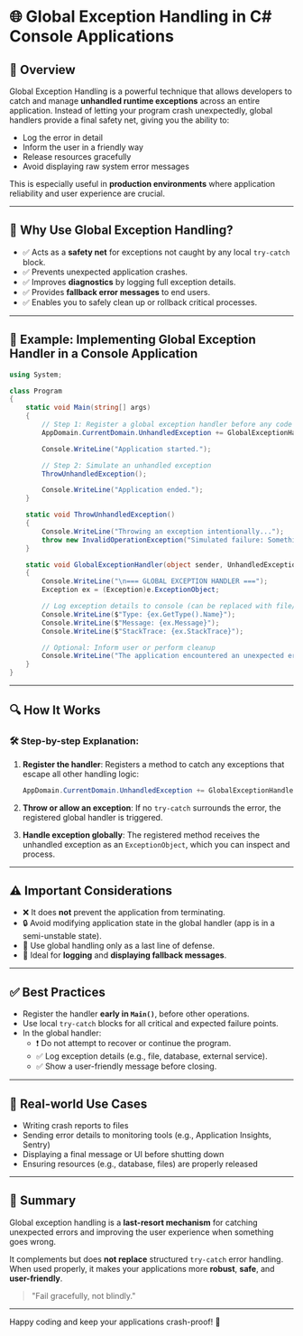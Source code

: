 ﻿# 🌐 Global Exception Handling in C# Console Applications

## 📌 Overview
Global Exception Handling is a powerful technique that allows developers to catch and manage **unhandled runtime exceptions** across an entire application. Instead of letting your program crash unexpectedly, global handlers provide a final safety net, giving you the ability to:

- Log the error in detail
- Inform the user in a friendly way
- Release resources gracefully
- Avoid displaying raw system error messages

This is especially useful in **production environments** where application reliability and user experience are crucial.

---

## 🚨 Why Use Global Exception Handling?
- ✅ Acts as a **safety net** for exceptions not caught by any local `try-catch` block.
- ✅ Prevents unexpected application crashes.
- ✅ Improves **diagnostics** by logging full exception details.
- ✅ Provides **fallback error messages** to end users.
- ✅ Enables you to safely clean up or rollback critical processes.

---

## 🧪 Example: Implementing Global Exception Handler in a Console Application

```csharp
using System;

class Program
{
    static void Main(string[] args)
    {
        // Step 1: Register a global exception handler before any code executes
        AppDomain.CurrentDomain.UnhandledException += GlobalExceptionHandler;

        Console.WriteLine("Application started.");

        // Step 2: Simulate an unhandled exception
        ThrowUnhandledException();

        Console.WriteLine("Application ended.");
    }

    static void ThrowUnhandledException()
    {
        Console.WriteLine("Throwing an exception intentionally...");
        throw new InvalidOperationException("Simulated failure: Something went wrong!");
    }

    static void GlobalExceptionHandler(object sender, UnhandledExceptionEventArgs e)
    {
        Console.WriteLine("\n=== GLOBAL EXCEPTION HANDLER ===");
        Exception ex = (Exception)e.ExceptionObject;

        // Log exception details to console (can be replaced with file/database logging)
        Console.WriteLine($"Type: {ex.GetType().Name}");
        Console.WriteLine($"Message: {ex.Message}");
        Console.WriteLine($"StackTrace: {ex.StackTrace}");

        // Optional: Inform user or perform cleanup
        Console.WriteLine("The application encountered an unexpected error and will now close.");
    }
}
```

---

## 🔍 How It Works
### 🛠 Step-by-step Explanation:
1. **Register the handler**:
   Registers a method to catch any exceptions that escape all other handling logic:
   ```csharp
   AppDomain.CurrentDomain.UnhandledException += GlobalExceptionHandler;
   ```

2. **Throw or allow an exception**:
   If no `try-catch` surrounds the error, the registered global handler is triggered.

3. **Handle exception globally**:
   The registered method receives the unhandled exception as an `ExceptionObject`, which you can inspect and process.

---

## ⚠ Important Considerations
- ❌ It does **not** prevent the application from terminating.
- 🔒 Avoid modifying application state in the global handler (app is in a semi-unstable state).
- 🧪 Use global handling only as a last line of defense.
- 🧹 Ideal for **logging** and **displaying fallback messages**.

---

## ✅ Best Practices
- Register the handler **early in `Main()`**, before other operations.
- Use local `try-catch` blocks for all critical and expected failure points.
- In the global handler:
  - ❗ Do not attempt to recover or continue the program.
  - ✅ Log exception details (e.g., file, database, external service).
  - ✅ Show a user-friendly message before closing.

---

## 🚀 Real-world Use Cases
- Writing crash reports to files
- Sending error details to monitoring tools (e.g., Application Insights, Sentry)
- Displaying a final message or UI before shutting down
- Ensuring resources (e.g., database, files) are properly released

---

## 🧠 Summary
Global exception handling is a **last-resort mechanism** for catching unexpected errors and improving the user experience when something goes wrong. 

It complements but does **not replace** structured `try-catch` error handling. When used properly, it makes your applications more **robust**, **safe**, and **user-friendly**.

> "Fail gracefully, not blindly."

---

Happy coding and keep your applications crash-proof! 🎯

